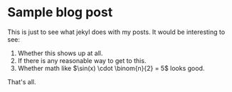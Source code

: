 # Sample blog post

This is just to see what jekyl does with my posts.  It would be interesting to see: 

1. Whether this shows up at all.
2. If there is any reasonable way to get to this.
3. Whether math like $\sin(x) \cdot \binom{n}{2} = 5$ looks good.

That's all.